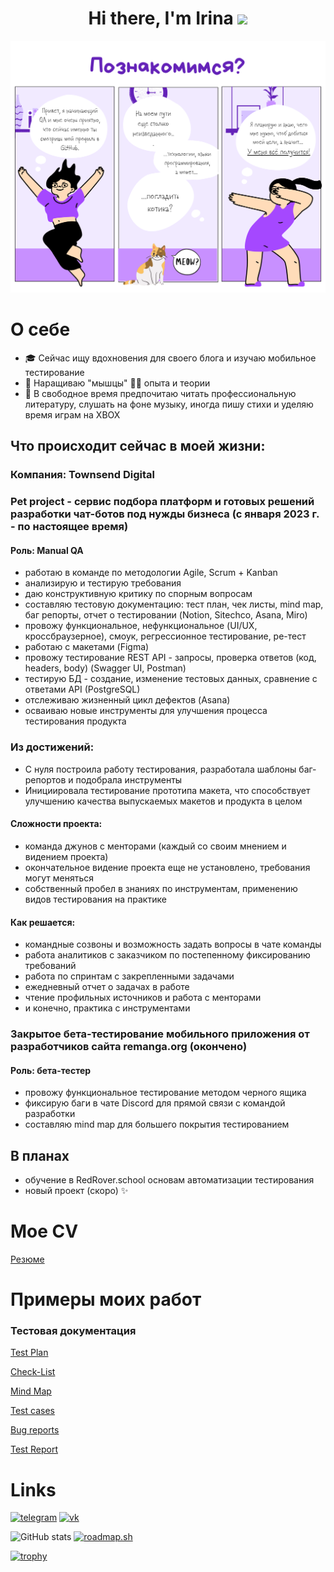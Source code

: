 <h1 align="center">Hi there, I'm Irina 
<img src="https://github.com/blackcater/blackcater/raw/main/images/Hi.gif" height="32"/></h1>
<img src=https://github.com/VergyQA/VergyQA/blob/23fad8374f0694e6877e1c4a05ca1f21c05a1bbf/Intro.png alt="Intro">

# О себе

- :mortar_board: Сейчас ищу вдохновения для своего блога и изучаю мобильное тестирование
- :memo: Наращиваю "мышцы" 🏋️‍♀️ опыта и теории
- :art: В свободное время предпочитаю читать профессиональную литературу, слушать на фоне музыку, иногда пишу стихи и уделяю время играм на XBOX

## Что происходит сейчас в моей жизни:
### Компания: Townsend Digital
### Pet project - сервис подбора платформ и готовых решений разработки чат-ботов под нужды бизнеса (с января 2023 г. - по настоящее время)
#### Роль: Manual QA
* работаю в команде по методологии Agile, Scrum + Kanban
* анализирую и тестирую требования
* даю конструктивную критику по спорным вопросам
* составляю тестовую документацию: тест план, чек листы, mind map, баг репорты, отчет о тестировании (Notion, Sitechco, Asana, Miro)
* провожу функциональное, нефункциональное (UI/UX, кроссбраузерное), смоук, регрессионное тестирование, ре-тест
* работаю с макетами (Figma)
* провожу тестирование REST API - запросы, проверка ответов (код, headers, body) (Swagger UI, Postman)
* тестирую БД - создание, изменение тестовых данных, сравнение с ответами API (PostgreSQL)
* отслеживаю жизненный цикл дефектов (Asana)
* осваиваю новые инструменты для улучшения процесса тестирования продукта

### Из достижений:

- С нуля построила работу тестирования, разработала шаблоны баг-репортов и подобрала инструменты
- Инициировала тестирование прототипа макета, что способствует улучшению качества выпускаемых макетов и продукта в целом

#### Сложности проекта:
* команда джунов с менторами (каждый со своим мнением и видением проекта)
* окончательное видение проекта еще не установлено, требования могут меняться
* собственный пробел в знаниях по инструментам, применению видов тестирования на практике

#### Как решается:
* командные созвоны и возможность задать вопросы в чате команды
* работа аналитиков с заказчиком по постепенному фиксированию требований
* работа по спринтам с закрепленными задачами
* ежедневный отчет о задачах в работе
* чтение профильных источников и работа с менторами
* и конечно, практика с инструментами

### Закрытое бета-тестирование мобильного приложения от разработчиков сайта remanga.org (окончено)
#### Роль: бета-тестер
* провожу функциональное тестирование методом черного ящика
* фиксирую баги в чате Discord для прямой связи с командой разработки
* составляю mind map для большего покрытия тестированием

## В планах
* обучение в RedRover.school основам автоматизации тестирования
* новый проект (скоро) ✨

# Мое CV
[Резюме](https://drive.google.com/file/d/1UFLIepnqSsMpqwoidEhxYnvHc-x5NWAa/view?usp=sharing)

# Примеры моих работ
### Тестовая документация
[Test Plan](https://docs.google.com/document/d/1NGHY-AQpZO-UEXUGnExflx4h6jFFo3lU_ETVEnYVBiA/edit?usp=share_link)

[Check-List](https://drive.google.com/file/d/1gOfjmj8N2nGR3ly00uhh2HBKjK7AXSnT/view?usp=share_link)

[Mind Map](https://drive.google.com/file/d/1M3LajrNcsC9qsjZ7c3evxTUY0NDOdd8e/view?usp=share_link)

[Test cases](https://drive.google.com/file/d/1VdIFnsI4V13A3IGvrS8qPx8mIPd-4hIy/view?usp=share_link)

[Bug reports](https://drive.google.com/drive/folders/1aaYgyYuBsuLFhEAqvjUrOMcLjLosAJxG?usp=share_link)

[Test Report](https://docs.google.com/document/d/1GAyo7oG5qX7yki9Ys15u9jd19210aORwjed4W0DmF8c/edit?usp=share_link)

# Links

[<img src='https://cdn.jsdelivr.net/npm/simple-icons@3.0.1/icons/telegram.svg' alt='telegram' height='40'>](http://t.me/VergyQA)   [<img src='https://cdn.jsdelivr.net/npm/simple-icons@3.0.1/icons/vk.svg' alt='vk' height='40'>](https://vk.com/irinaqa)  

![GitHub stats](https://github-readme-stats.vercel.app/api?username=VergyQA&show_icons=true) [![roadmap.sh](https://api.roadmap.sh/v1-badge/wide/64cd6ab10d755ccbebdc2434?variant=dark)](https://roadmap.sh)

[![trophy](https://github-profile-trophy.vercel.app/?username=VergyQA)](https://github.com/ryo-ma/github-profile-trophy)
